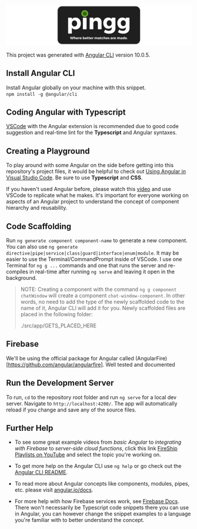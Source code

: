 <img src="src/assets/images/pingg_logo_bg.png"
     alt="pingg"
     style="float: center;" />

This project was generated with [Angular CLI](https://github.com/angular/angular-cli) version 10.0.5.

## Install Angular CLI

Install Angular globally on your machine with this snippet.  
`npm install -g @angular/cli`

## Coding Angular with Typescript

[VSCode](https://code.visualstudio.com) with the Angular extension is recommended due to good code suggestion and real-time lint for the **Typescript** and Angular syntaxes.

## Creating a Playground

To play around with some Angular on the side before getting into this repository's project files, it would be helpful to check out [Using Angular in Visual Studio Code](https://code.visualstudio.com/docs/nodejs/angular-tutorial). Be sure to use **Typescript** and **CSS**.

If you haven't used Angular before, please watch this [video](https://www.youtube.com/watch?v=23o0evRtrFI) and use VSCode to replicate what he makes. It's important for everyone working on aspects of an Angular project to understand the concept of component hierarchy and reusability.

## Code Scaffolding

Run `ng generate component component-name` to generate a new component. You can also use `ng generate directive|pipe|service|class|guard|interface|enum|module`. It may be easier to use the Terminal/CommandPrompt inside of VSCode. I use one Terminal for `ng g ...` commands and one that runs the server and re-compiles in real-time after running `ng serve` and leaving it open in the background.

> NOTE: Creating a component with the command `ng g component chatWindow` will create a component `chat-window-component`. In other words, no need to add the type of the newly scaffolded code to the name of it, Angular CLI will add it for you. Newly scaffolded files are placed in the following folder: 
> 
> ./src/app/GETS_PLACED_HERE

## Firebase

We'll be using the official package for Angular called (AngularFire)[https://github.com/angular/angularfire]. Well tested and documented

## Run the Development Server

To run, `cd` to the repository root folder and run `ng serve` for a local dev server. Navigate to `http://localhost:4200/`. The app will automatically reload if you change and save any of the source files.


## Further Help

- To see some great example videos from *basic Angular* to *integrating with Firebase* to *server-side cloud functions*, click this link [FireShip Playlists on YouTube](https://www.youtube.com/c/AngularFirebase/playlists) and select the topic you're working on.

- To get more help on the Angular CLI use `ng help` or go check out the [Angular CLI README](https://github.com/angular/angular-cli/blob/master/README.md).

- To read more about Angular concepts like components, modules, pipes, etc. please visit [angular.io/docs](https://angular.io/docs).

- For more help with how Firebase services work, see [Firebase Docs](https://firebase.google.com/docs/guides). There won't necessarily be Typescript code snippets there you can use in Angular, you can however change the snippet examples to a language you're familiar with to better understand the concept.



